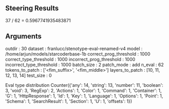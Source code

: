## Steering Results
37 / 62 = 0.5967741935483871
## Arguments
outdir : 30
dataset : franlucc/stenotype-eval-renamed-v4
model : /home/arjun/models/starcoderbase-1b
correct_prog_threshold : 1000
correct_type_threshold : 1000
incorrect_prog_threshold : 1000
incorrect_type_threshold : 1000
batch_size : 2
patch_mode : add
n_eval : 62
tokens_to_patch : ['<fim_suffix>', '<fim_middle>']
layers_to_patch : [10, 11, 12, 13, 14]
test_size : 0

Eval type distribution
Counter({'any': 14, 'string': 13, 'number': 11, 'boolean': 3, 'void': 3, 'RegExp': 2, 'Actions': 1, 'Color': 1, 'Command': 1, 'Container': 1, 'G': 1, 'HttpResponse': 1, 'Id': 1, 'Key': 1, 'Language': 1, 'Options': 1, 'Point': 1, 'Schema': 1, 'SearchResult': 1, 'Section': 1, 'U': 1, 'offsets': 1})